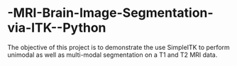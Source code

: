 # -MRI-Brain-Image-Segmentation-via-ITK--Python
The objective of this project is to demonstrate the use SimpleITK to perform unimodal as well as multi-modal segmentation on a T1 and T2 MRI data.
